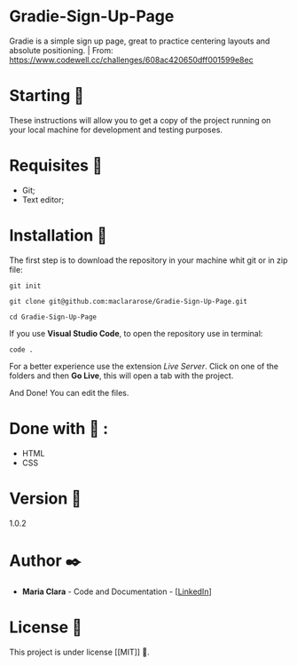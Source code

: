 # Gradie-Sign-Up-Page
Gradie is a simple sign up page, great to practice centering layouts and absolute positioning. | From: https://www.codewell.cc/challenges/608ac420650dff001599e8ec

# Starting :rocket:
These instructions will allow you to get a copy of the project running on your local machine for development and testing purposes.

# Requisites :page_with_curl:
- Git;
- Text editor;

# Installation :wrench:
The first step is to download the repository in your machine whit git or in zip file:

```
git init

git clone git@github.com:maclararose/Gradie-Sign-Up-Page.git

cd Gradie-Sign-Up-Page
```

If you use __Visual Studio Code__, to open the repository use in terminal:

`code .`

For a better experience use the extension _Live Server_.
Click on one of the folders and then __Go Live__, this will open a tab with the project.

And Done! You can edit the files.

# Done with :hammer: :
- HTML
- CSS

# Version :pushpin:
1.0.2

# Author :black_nib:
- __Maria Clara__ - Code and Documentation - [[LinkedIn](https://www.linkedin.com/in/mariaclarab/)]

# License :page_facing_up:
This project is under license [[MIT]] :round_pushpin:.
